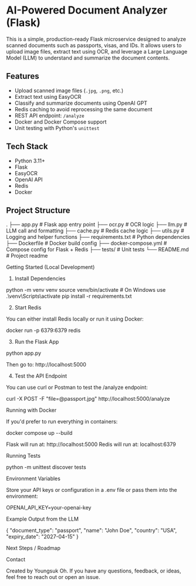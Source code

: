 # AI-Powered Document Analyzer (Flask)

This is a simple, production-ready Flask microservice designed to analyze scanned documents such as passports, visas, and IDs. It allows users to upload image files, extract text using OCR, and leverage a Large Language Model (LLM) to understand and summarize the document contents.

## Features

- Upload scanned image files (`.jpg`, `.png`, etc.)
- Extract text using EasyOCR
- Classify and summarize documents using OpenAI GPT
- Redis caching to avoid reprocessing the same document
- REST API endpoint: `/analyze`
- Docker and Docker Compose support
- Unit testing with Python's `unittest`

## Tech Stack

- Python 3.11+
- Flask
- EasyOCR
- OpenAI API
- Redis
- Docker

## Project Structure

.
├── app.py                # Flask app entry point
├── ocr.py                # OCR logic
├── llm.py                # LLM call and formatting
├── cache.py              # Redis cache logic
├── utils.py              # Logging and helper functions
├── requirements.txt      # Python dependencies
├── Dockerfile            # Docker build config
├── docker-compose.yml    # Compose config for Flask + Redis
├── tests/                # Unit tests
└── README.md             # Project readme

Getting Started (Local Development)

1. Install Dependencies

python -m venv venv
source venv/bin/activate  # On Windows use .\venv\Scripts\activate
pip install -r requirements.txt

2. Start Redis

You can either install Redis locally or run it using Docker:

docker run -p 6379:6379 redis

3. Run the Flask App

python app.py

Then go to: http://localhost:5000

4. Test the API Endpoint

You can use curl or Postman to test the /analyze endpoint:

curl -X POST -F "file=@passport.jpg" http://localhost:5000/analyze

Running with Docker

If you'd prefer to run everything in containers:

docker compose up --build

Flask will run at: http://localhost:5000
Redis will run at: localhost:6379

Running Tests

python -m unittest discover tests

Environment Variables

Store your API keys or configuration in a .env file or pass them into the environment:

OPENAI_API_KEY=your-openai-key

Example Output from the LLM

{
  "document_type": "passport",
  "name": "John Doe",
  "country": "USA",
  "expiry_date": "2027-04-15"
}

Next Steps / Roadmap



Contact

Created by Youngsuk Oh. If you have any questions, feedback, or ideas, feel free to reach out or open an issue.